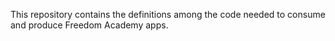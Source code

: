 This repository contains the definitions among the code needed to consume and produce Freedom Academy apps.